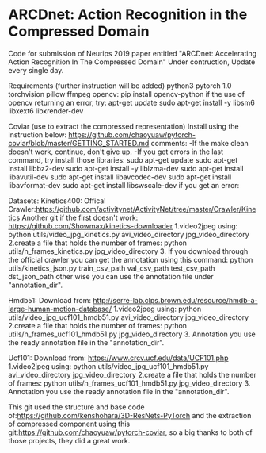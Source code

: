 # ARCDnet: Action Recognition in the Compressed Domain
Code for submission of Neurips 2019 paper entitled "ARCDnet: Accelerating Action Recognition In The Compressed Domain"
Under contruction, Update every single day.

Requirements (further instruction will be added)
python3
pytorch 1.0
torchvision
pillow
ffmpeg
opencv:
pip install opencv-python
if the use of opencv returning an error, try:
apt-get update
sudo apt-get install -y libsm6 libxext6 libxrender-dev


Coviar (use to extract the compressed representation)
Install using the instruction below:
https://github.com/chaoyuaw/pytorch-coviar/blob/master/GETTING_STARTED.md
comments:
-If the make clean doesn't work, continue, don't give up.
-If you get errors in the last command, try install those libraries:
sudo apt-get update
sudo apt-get install libbz2-dev
sudo apt-get install -y liblzma-dev
sudo apt-get install libavutil-dev
sudo apt-get install libavcodec-dev
sudo apt-get install libavformat-dev
sudo apt-get install libswscale-dev
if you get an error:



Datasets:
Kinetics400:
Offical Crawler:https://github.com/activitynet/ActivityNet/tree/master/Crawler/Kinetics
Another git if the first doesn't work:
https://github.com/Showmax/kinetics-downloader
1.video2jpeg using:
python utils/video_jpg_kinetics.py avi_video_directory jpg_video_directory
2.create a file that holds the number of frames:
python utils/n_frames_kinetics.py jpg_video_directory
3. If you download through the official crawler you can get the annotation using this command:
python utils/kinetics_json.py train_csv_path val_csv_path test_csv_path dst_json_path
other wise you can use the annotation file under "annotation_dir".

Hmdb51:
Download from:
http://serre-lab.clps.brown.edu/resource/hmdb-a-large-human-motion-database/
1.video2jpeg using:
python utils/video_jpg_ucf101_hmdb51.py avi_video_directory jpg_video_directory
2.create a file that holds the number of frames:
python utils/n_frames_ucf101_hmdb51.py jpg_video_directory
3. Annotation you use the ready annotation file in the "annotation_dir".

Ucf101:
Download from:
https://www.crcv.ucf.edu/data/UCF101.php
1.video2jpeg using:
python utils/video_jpg_ucf101_hmdb51.py avi_video_directory jpg_video_directory
2.create a file that holds the number of frames:
python utils/n_frames_ucf101_hmdb51.py jpg_video_directory
3. Annotation you use the ready annotation file in the "annotation_dir".


This git used the structure and base code of:https://github.com/kenshohara/3D-ResNets-PyTorch and the extraction of compressed component using this git:https://github.com/chaoyuaw/pytorch-coviar, so a big thanks to both of those projects, they did a great work.
